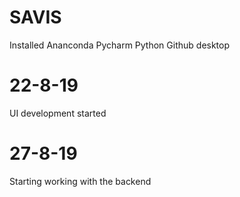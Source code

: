 # SAVIS

 Installed Ananconda
 Pycharm
 Python
 Github desktop
 
# 22-8-19
UI development started

# 27-8-19
  Starting working with the backend 
